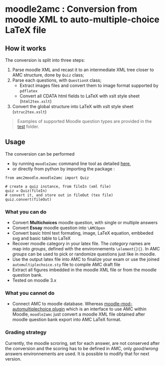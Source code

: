 # moodle2amc : Conversion from moodle XML to auto-multiple-choice LaTeX file

## How it works

The conversion is split into three steps:

  1. Parse moodle XML and recast it to an intermediate XML tree closer to AMC structure, done by `Quiz` class;
  2. Parse each questions, with `QuestionX` class;
     - Extract images files and convert them to image format supported by `pdflatex`
     - Convert all CDATA html fields to LaTeX with xslt style sheet (`html2tex.xslt`)
  3. Convert the global structure into LaTeX with xslt style sheet (`struc2tex.xslt`)

> Examples of supported Moodle question types are provided in the [test](./test) folder.

## Usage

The conversion can be performed 
  - by running `moodle2amc` command line tool as detailed [here](../../README.md#conversion), 
  - or directly from python by importing the package : 
  
```
from amc2moodle.moodle2amc import Quiz

# create a quiz instance, from fileIn (xml file)
quiz = Quiz(fileIn)
# convert it, and store out in fileOut (tex file)
quiz.convert(fileOut)
```

### What you can do

  - Convert **Multichoices** moodle question, with single or multiple answers
  - Convert **Essay** moodle question into `\AMCOpen`
  - Convert basic html text formating, image, LaTeX equation, embbeded svg and basic table to LaTeX
  - Recover moodle category in your latex file. The _category_ names are map into _groups_, defined with the environnements `\element{}{}`. In AMC _groups_ can be used to pick or randomize questions just like in moodle.
  - Use the output latex file into AMC to finalize your exam or use the joined `automultiplechoice.sty` file to compile AMC draft file
  - Extract all figures imbedded in the moodle XML file or from the moodle question bank.
  - Tested on moodle 3.x


### What you cannot do

  - Connect AMC to moodle database. Whereas [moodle-mod-automultiplechoice plugin](https://github.com/UGA-DAPI/moodle-mod-automultiplechoice) which is an interface to use AMC within Moodle, `moodle2amc` just convert a moodle XML file obtained after moodle question bank export into AMC LaTeX format. 

### Grading strategy

Currently, the moodle scroring, set for each answer, are not conserved after the conversion and the scoring has to be defined in AMC, only _good/wrong_ answers environnements are used. It is possible to modify that for next version. 
